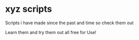 # xyz scripts
Scripts i have made since the past and time so check them out

Learn them and try them out all free for Use!
